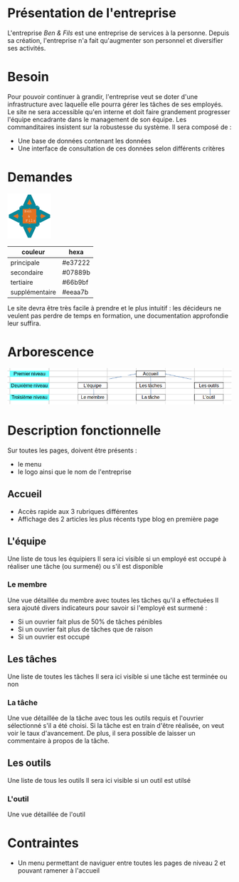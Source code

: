 # Présentation de l'entreprise

L'entreprise _Ben & Fils_ est une entreprise de services à la personne.
Depuis sa création, l'entreprise n'a fait qu'augmenter son personnel et diversifier ses activités.

# Besoin

Pour pouvoir continuer à grandir, l'entreprise veut se doter d'une infrastructure avec laquelle elle pourra gérer les tâches de ses employés.
Le site ne sera accessible qu'en interne et doit faire grandement progresser l'équipe encadrante dans le management de son équipe.
Les commanditaires insistent sur la robustesse du système.
Il sera composé de :
* Une base de données contenant les données
* Une interface de consultation de ces données selon différents critères

# Demandes

![logo](logo.png)

couleur | hexa
--- | ---
principale | #e37222
secondaire | #07889b
tertiaire | #66b9bf
supplémentaire | #eeaa7b

Le site devra être très facile à prendre et le plus intuitif : les décideurs ne veulent pas perdre de temps en formation, une documentation approfondie leur suffira.

# Arborescence

![arborescence](arborescence.png)

# Description fonctionnelle

Sur toutes les pages, doivent être présents :

* le menu
* le logo ainsi que le nom de l'entreprise

## Accueil

* Accès rapide aux 3 rubriques différentes
* Affichage des 2 articles les plus récents type blog en première page

## L'équipe

Une liste de tous les équipiers
Il sera ici visible si un employé est occupé à réaliser une tâche (ou surmené) ou s'il est disponible

### Le membre

Une vue détaillée du membre avec toutes les tâches qu'il a effectuées
Il sera ajouté divers indicateurs pour savoir si l'employé est surmené :
* Si un ouvrier fait plus de 50% de tâches pénibles
* Si un ouvrier fait plus de tâches que de raison
* Si un ouvrier est occupé

## Les tâches

Une liste de toutes les tâches
Il sera ici visible si une tâche est terminée ou non

### La tâche

Une vue détaillée de la tâche avec tous les outils requis et l'ouvrier sélectionné s'il a été choisi.
Si la tâche est en train d'être réalisée, on veut voir le taux d'avancement.
De plus, il sera possible de laisser un commentaire à propos de la tâche.

## Les outils

Une liste de tous les outils
Il sera ici visible si un outil est utilsé

### L'outil

Une vue détaillée de l'outil

# Contraintes

* Un menu permettant de naviguer entre toutes les pages de niveau 2 et pouvant ramener à l'accueil
